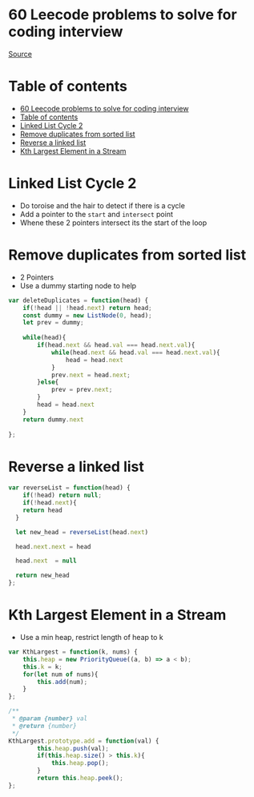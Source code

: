 # 60 Leecode problems to solve for coding interview

[Source](https://medium.com/@koheiarai94/60-leetcode-questions-to-prepare-for-coding-interview-8abbb6af589e)

# Table of contents
- [60 Leecode problems to solve for coding interview](#60-leecode-problems-to-solve-for-coding-interview)
- [Table of contents](#table-of-contents)
- [Linked List Cycle 2](#linked-list-cycle-2)
- [Remove duplicates from sorted list](#remove-duplicates-from-sorted-list)
- [Reverse a linked list](#reverse-a-linked-list)
- [Kth Largest Element in a Stream](#kth-largest-element-in-a-stream)

# Linked List Cycle 2

- Do toroise and the hair to detect if there is a cycle
- Add a pointer to the `start` and `intersect` point
- Whene these 2 pointers intersect its the start of the loop

#  Remove duplicates from sorted list

- 2 Pointers
- Use a dummy starting node to help

```js
var deleteDuplicates = function(head) {
    if(!head || !head.next) return head;
    const dummy = new ListNode(0, head);
    let prev = dummy;
    
    while(head){
        if(head.next && head.val === head.next.val){
            while(head.next && head.val === head.next.val){
                head = head.next
            }
            prev.next = head.next;
        }else{
            prev = prev.next;
        }
        head = head.next
    }
    return dummy.next
   
};
```

# Reverse a linked list

```js
var reverseList = function(head) {
    if(!head) return null;
    if(!head.next){
    return head
  }

  let new_head = reverseList(head.next)

  head.next.next = head

  head.next  = null

  return new_head
};
```

# Kth Largest Element in a Stream

- Use a min heap, restrict length of heap to k

```js
var KthLargest = function(k, nums) {
    this.heap = new PriorityQueue((a, b) => a < b);
    this.k = k;
    for(let num of nums){
        this.add(num);
    }
};

/** 
 * @param {number} val
 * @return {number}
 */
KthLargest.prototype.add = function(val) {
        this.heap.push(val);
        if(this.heap.size() > this.k){
            this.heap.pop();
        } 
        return this.heap.peek();
};
```